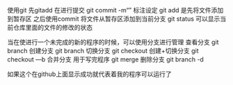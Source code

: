 使用git 先gitadd 在进行提交 git commit -m“” 标注设定
git add 是先将文件添加到暂存区 之后使用commit 将文件从暂存区添加到当前分支
git status 可以显示当前仓库里面的文件的修改的状态

当在使进行一个未完成的新的程序的时候，可以使用分支进行管理
查看分支 git branch
创建分支 git branch <name>
切换分支 git checkout <name>
创建+切换分支 git checkout —b<name>
合并分支 用于写完程序 git merge<name>
删除分支 git branch -d <name>


如果这个在github上面显示成功就代表着我的程序可以运行了
